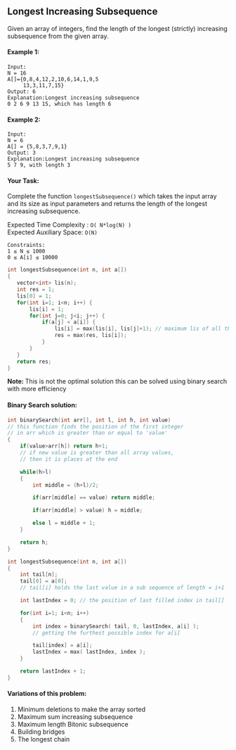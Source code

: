 ## Longest Increasing Subsequence

Given an array of integers, find the length of the longest (strictly) increasing subsequence from the given array.

#### Example 1:

```
Input:
N = 16
A[]={0,8,4,12,2,10,6,14,1,9,5
     13,3,11,7,15}
Output: 6
Explanation:Longest increasing subsequence
0 2 6 9 13 15, which has length 6
```

#### Example 2:

```
Input:
N = 6
A[] = {5,8,3,7,9,1}
Output: 3
Explanation:Longest increasing subsequence
5 7 9, with length 3
```

#### Your Task:

Complete the function `longestSubsequence()` which takes the input array and its size as input parameters and returns the length of the longest increasing subsequence.

Expected Time Complexity : `O( N*log(N) )`  
Expected Auxiliary Space: `O(N)`

```
Constraints:
1 ≤ N ≤ 1000
0 ≤ A[i] ≤ 10000
```

```c++
int longestSubsequence(int n, int a[])
{
   vector<int> lis(n);
   int res = 1;
   lis[0] = 1;
   for(int i=1; i<n; i++) {
       lis[i] = 1;
       for(int j=0; j<i; j++) {
           if(a[j] < a[i]) {
               lis[i] = max(lis[i], lis[j]+1); // maximum lis of all the minimum elements of the current element
               res = max(res, lis[i]);
           }
       }
   }
   return res;
}
```

<b>Note: </b> This is not the optimal solution this can be solved using binary search with more efficiency

#### Binary Search solution:

```c++
int binarySearch(int arr[], int l, int h, int value)
// this function finds the position of the first integer
// in arr which is greater than or equal to 'value'
{
    if(value>arr[h]) return h+1;
    // if new value is greater than all array values,
    // then it is places at the end

    while(h>l)
    {
        int middle = (h+l)/2;

        if(arr[middle] == value) return middle;

        if(arr[middle] > value) h = middle;

        else l = middle + 1;
    }

    return h;
}

int longestSubsequence(int n, int a[])
{
    int tail[n];
    tail[0] = a[0];
    // tail[i] holds the last value in a sub sequence of length = i+1

    int lastIndex = 0; // the position of last filled index in tail[]

    for(int i=1; i<n; i++)
    {
        int index = binarySearch( tail, 0, lastIndex, a[i] );
        // getting the furthest possible index for a[i]

        tail[index] = a[i];
        lastIndex = max( lastIndex, index );
    }

    return lastIndex + 1;
}
```

#### Variations of this problem:

1. Minimum deletions to make the array sorted
2. Maximum sum increasing subsequence
3. Maximum length Bitonic subsequence
4. Building bridges
5. The longest chain
